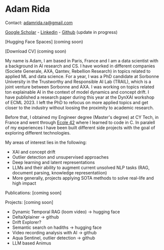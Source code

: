 # Adam Rida

Contact: adamrida.ra@gmail.com

[Google Scholar](https://scholar.google.com/citations?user=Ia8Rku4AAAAJ)    -    [Linkedin](https://www.linkedin.com/in/adam-rida-581296142/)    -    [Github](https://github.com/adrida) (update in progress)

[Hugging Face Spaces] (coming soon)

[Download CV] (coming soon)

My name is Adam, I am based in Paris, France and I am a data scientist with a background in AI research and CS. I have worked in different companies (Societe Generale, AXA, Qantev, Rebellion Research) in topics related to applied ML and data science.
For a year, I was a PhD candidate at Sorbonne University in the Trustworthy and Responsible AI Lab (TRAIL), which is a joint venture between Sorbonne and AXA. I was working on topics related ton explainable AI in the context of model dynamics and concept drift. I have published a research paper during this year at the DynXAI workshop of ECML 2023.
I left the PhD to refocus on more applied topics and get closer to the industry without loosing the proximity to academic research.

Before that, I obtained my Engineer degree (Master's degree) at CY Tech, in France and went through [Ecole 42](https://42.fr/en/homepage/) where I learned to code in C.
In paralell of my experiences I have been built different side projects with the goal of exploring different technologies.


My areas of interest lies in the following:

- XAI and concept drift
- Outlier detection and unsupervised approaches
- Deep learning and latent representations
- LLMs and their ability to augment current unsolved NLP tasks (RAG, document parsing, knowledge representatiion)
- More generally, projects applying SOTA methods to solve real-life and high impact

Publications:
[coming soon]

Projects:
[coming soon]
- Dynamic Temporal RAG (loom video) -> hugging face
- DeltaXplainer -> github
- Drift Explorer?
- Semantic search on hadiths -> hugging face
- Video recording analysis with AI -> github
- Aqua Sentinel, outlier detection -> github
- LLM based Animus

